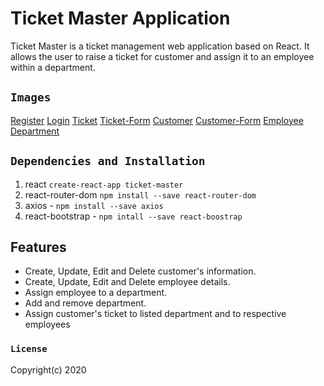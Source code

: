 # Ticket Master Application

Ticket Master is a ticket management web application based on React. It allows the user to raise a ticket for customer and assign it to an employee within a department. 

## `Images`

[Register](https://github.com/jimingeorge/ticket-master/blob/master/public/register.png)
[Login](https://github.com/jimingeorge/ticket-master/blob/master/public/login.png)
[Ticket](https://github.com/jimingeorge/ticket-master/blob/master/public/tickets.png)
[Ticket-Form](https://github.com/jimingeorge/ticket-master/blob/master/public/ticket-form.png)
[Customer](https://github.com/jimingeorge/ticket-master/blob/master/public/customer-list.png)
[Customer-Form](https://github.com/jimingeorge/ticket-master/blob/master/public/customer-form.png)
[Employee](https://github.com/jimingeorge/ticket-master/blob/master/public/emp-list.png)
[Department](https://github.com/jimingeorge/ticket-master/blob/master/public/dpt-list.png)

## `Dependencies and Installation`

1. react `create-react-app ticket-master`
2. react-router-dom `npm install --save react-router-dom`
3. axios - `npm install --save axios`
4. react-bootstrap - `npm intall --save react-boostrap`

## Features

* Create, Update, Edit and Delete customer's information. 
* Create, Update, Edit and Delete employee details.
* Assign employee to a department.
* Add and remove department.
* Assign customer's ticket to listed department and to respective employees

### `License`

Copyright(c) 2020 


